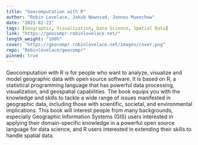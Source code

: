 ```yaml
---
title: "Geocomputation with R"
author: "Robin Lovelace, Jakub Nowosad, Jannes Muenchow"
date: "2021-02-23"
tags: [Geographic, Visualization, Data Science, Spatial Data]
link: "https://geocompr.robinlovelace.net/"
length_weight: "100%"
cover: "https://geocompr.robinlovelace.net/images/cover.png"
repo: "Robinlovelace/geocompr"
pinned: true
---
```


Geocomputation with R is for people who want to analyze, visualize and model geographic data with open source software. It is based on R, a statistical programming language that has powerful data processing, visualization, and geospatial capabilities. The book equips you with the knowledge and skills to tackle a wide range of issues manifested in geographic data, including those with scientific, societal, and environmental implications. This book will interest people from many backgrounds, especially Geographic Information Systems (GIS) users interested in applying their domain-specific knowledge in a powerful open source language for data science, and R users interested in extending their skills to handle spatial data.
